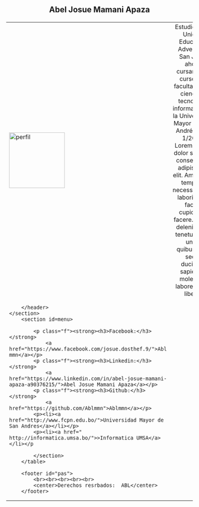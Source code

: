 <!DOCTYPE html>
<html lang="en">
<head>
    <meta charset="UTF-8">
    <meta http-equiv="X-UA-Compatible" content="IE=edge">
    <meta name="viewport" content="width=device-width, initial-scale=1.0">
    <link rel="stylesheet" href="estilo.css">
    <title>Abel Mamani</title>
</head>
<body>
    <section id=firty>
        <header id=comienzo>
            <center><h2><p>Abel Josue Mamani Apaza</p></h2></center>
        </div>
        <table width="80%" border="0">
          <tr></tr>
            <td><img src="img/perfil.png" class="izquierda" width="150" alt="perfil"></td>       
            <td> <center><valign="top">Estudio en la Unidad Educativa Adventista San Jose, ahora cursando el curso pre facultativo de ciencia y tecnologia informatica de la Universidad Mayor de San Andrés CPU 1/2021 Lorem ipsum dolor sit amet consectetur adipisicing elit. Amet sunt tempore necessitatibus laboriosam facilis cupiditate facere. Fugiat deleniti, iste tenetur quas unde quibusdam, sequi ducimus sapiente, molestias labore quam libero.</center> </td>
          </tr>
          <td>
          
        </header>
    </section>
        <section id=menu>
            
            <p class="f"><strong><h3>Facebook:</h3></strong>
                <a href="https://www.facebook.com/josue.dosthef.9/">Abl mmn</a></p>
            <p class="f"><strong><h3>Linkedin:</h3></strong>
                <a href="https://www.linkedin.com/in/abel-josue-mamani-apaza-a90376215/">Abel Josue Mamani Apaza</a></p>
            <p class="f"><strong><h3>Github:</h3></strong>
                <a href="https://github.com/Ablmmn">Ablmmn</a></p>
            <p><li><a href="http://www.fcpn.edu.bo/">Universidad Mayor de San Andres</a></li></p>
            <p><li><a href=" http://informatica.umsa.bo/">>Informatica UMSA</a></li></p
           
            </section>
        </table>
        
        <footer id="pas">
            <br><br><br><br><br>
            <center>Derechos resrbados:  ABL</center>
        </footer>
        









    
</body>
</html>
